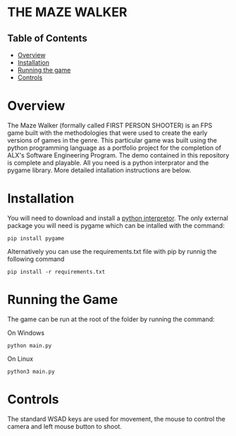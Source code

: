 # THE MAZE WALKER

## Table of Contents

- [Overview](#overview)
- [Installation](#installation)
- [Running the game](#running-the-game)
- [Controls](#controls)

# Overview
The Maze Walker (formally called FIRST PERSON SHOOTER) is an FPS game built with the methodologies that were used to create the early versions of games in the genre. This particular game was built using the python programming language as a portfolio project for the completion of ALX's Software Engineering Program. The demo contained in this repository is complete and playable. All you need is a python interprator and the pygame library. More detailed intallation instructions are below.

# Installation
You will need to download and install a [python interpretor](https://www.python.org/downloads/). The only external package you will need is pygame which can be intalled with the command:

```
pip install pygame
```

Alternatively you can use the requirements.txt file with pip by runnig the following command

```
pip install -r requirements.txt
```

# Running the Game
The game can be run at the root of the folder by running the command:

On Windows
```
python main.py
```

On Linux

```
python3 main.py
```

# Controls

The standard WSAD keys are used for movement, the mouse to control the camera and left mouse button to shoot.